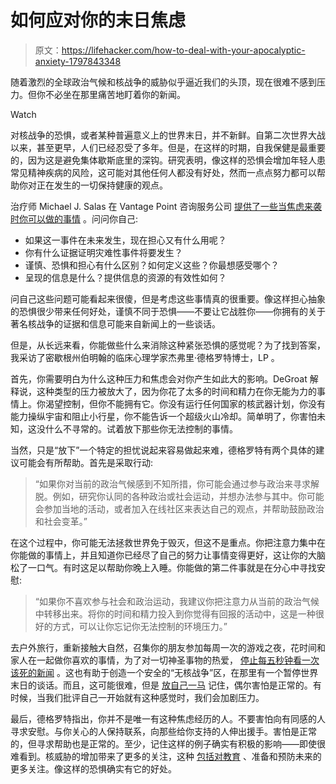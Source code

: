# 如何应对你的末日焦虑

> 原文：<https://lifehacker.com/how-to-deal-with-your-apocalyptic-anxiety-1797843348>

随着激烈的全球政治气候和核战争的威胁似乎逼近我们的头顶，现在很难不感到压力。但你不必坐在那里痛苦地盯着你的新闻。

Watch

对核战争的恐惧，或者某种普遍意义上的世界末日，并不新鲜。自第二次世界大战以来，甚至更早，人们已经忍受了多年。但是，在这样的时期，自我保健是最重要的，因为这是避免集体歇斯底里的深钩。研究表明，像这样的恐惧会增加年轻人患常见精神疾病的风险，这可能对其他任何人都没有好处，然而一点点努力都可以帮助你对正在发生的一切保持健康的观点。

治疗师 Michael J. Salas 在 Vantage Point 咨询服务公司 [提供了一些当焦虑来袭时你可以做的事情](https://vantagepointdallascounseling.com/anxiety/dealing-with-the-anxiety-of-the-apocalypse-and-other-unlikely-events/) 。问问你自己:

*   如果这一事件在未来发生，现在担心又有什么用呢？
*   你有什么证据证明灾难性事件将要发生？
*   谨慎、恐惧和担心有什么区别？如何定义这些？你最想感受哪个？
*   呈现的信息是什么？提供信息的资源的有效性如何？

问自己这些问题可能看起来很傻，但是考虑这些事情真的很重要。像这样担心抽象的恐惧很少带来任何好处，谨慎不同于恐惧——不要让它战胜你——你拥有的关于著名核战争的证据和信息可能来自新闻上的一些谈话。

但是，从长远来看，你能做些什么来消除这种紧张恐惧的感觉呢？为了找到答案，我采访了密歇根州伯明翰的临床心理学家杰弗里·德格罗特博士，LP 。

首先，你需要明白为什么这种压力和焦虑会对你产生如此大的影响。DeGroat 解释说，这种类型的压力被放大了，因为你花了太多的时间和精力在你无能为力的事情上。你渴望控制，但你不能拥有它。你没有运行任何国家的核武器计划，你没有能力操纵宇宙和阻止小行星，你不能告诉一个超级火山冷却。简单明了，你害怕未知，这没什么不寻常的。试着放下那些你无法控制的事情。

当然，只是“放下”一个特定的担忧说起来容易做起来难，德格罗特有两个具体的建议可能会有所帮助。首先是采取行动:

> “如果你对当前的政治气候感到不知所措，你可能会通过参与政治来寻求解脱。例如，研究你认同的各种政治或社会运动，并想办法参与其中。你可能会参加当地的活动，或者加入在线社区来表达自己的观点，并帮助鼓励政治和社会变革。”

在这个过程中，你可能无法拯救世界免于毁灭，但这不是重点。你把注意力集中在你能做的事情上，并且知道你已经尽了自己的努力让事情变得更好，这让你的大脑松了一口气。有时这足以帮助你晚上入睡。你能做的第二件事就是在分心中寻找安慰:

> “如果你不喜欢参与社会和政治运动，我建议你把注意力从当前的政治气候中转移出来。将你的时间和精力投入到你觉得有回报的活动中，这是一种很好的方式，可以让你忘记你无法控制的环境压力。”

去户外旅行，重新接触大自然，召集你的朋友参加每周一次的游戏之夜，花时间和家人在一起做你喜欢的事情，为了对一切神圣事物的热爱， [停止每五秒钟看一次该死的新闻](https://lifehacker.com/how-to-keep-your-head-up-in-the-constant-stream-of-bad-1747891922) 。这也有助于创造一个安全的“无核战争”区，在那里有一个暂停世界末日的谈话。而且，这可能很难，但是 [放自己一马](http://www.apa.org/helpcenter/war-teens.aspx) 记住，偶尔害怕是正常的。有时候，当我们批评自己一开始就有这种感觉时，我们会加剧压力。

最后，德格罗特指出，你并不是唯一有这种焦虑经历的人。不要害怕向有同感的人寻求安慰。与你关心的人保持联系，向那些给你支持的人伸出援手。害怕是正常的，但寻求帮助也是正常的。至少，记住这样的例子确实有积极的影响——即使很难看到。核威胁的增加带来了更多的关注，这种 [包括对教育](http://lifehacker.com/how-to-survive-nuclear-fallout-1797685187) 、准备和预防未来的更多关注。像这样的恐惧确实有它的好处。